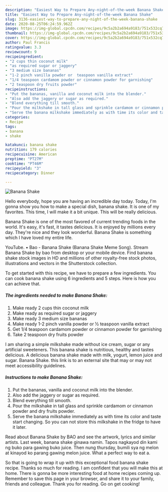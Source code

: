 ```yaml
---
description: "Easiest Way to Prepare Any-night-of-the-week Banana Shake"
title: "Easiest Way to Prepare Any-night-of-the-week Banana Shake"
slug: 3136-easiest-way-to-prepare-any-night-of-the-week-banana-shake
date: 2020-08-25T06:24:59.962Z
image: https://img-global.cpcdn.com/recipes/9c5a2b2a694a9183/751x532cq70/banana-shake-recipe-main-photo.jpg
thumbnail: https://img-global.cpcdn.com/recipes/9c5a2b2a694a9183/751x532cq70/banana-shake-recipe-main-photo.jpg
cover: https://img-global.cpcdn.com/recipes/9c5a2b2a694a9183/751x532cq70/banana-shake-recipe-main-photo.jpg
author: Paul Francis
ratingvalue: 3.3
reviewcount: 9
recipeingredient:
- "2 cups thin coconut milk"
- "as required sugar or jaggery"
- "3 medium size bananas"
- "1-2 pinch vanilla powder or  teaspoon vanilla extract"
- "1/4 teaspoon cardamom powder or cinnamon powder for garnishing"
- "2 teaspoon dry fruits powder"
recipeinstructions:
- "Put the bananas, vanilla and coconut milk into the blender."
- "Also add the jaggery or sugar as required."
- "Blend everything till smooth."
- "Pour the milkshake in tall glass and sprinkle cardamom or cinnamon powder and dry fruits powder."
- "Serve the banana milkshake immediately as with time its color and taste start changing. So you can not store this milkshake in the fridge to have it later."
categories:
- Recipe
tags:
- banana
- shake

katakunci: banana shake 
nutrition: 179 calories
recipecuisine: American
preptime: "PT27M"
cooktime: "PT46M"
recipeyield: "3"
recipecategory: Dinner

---
```



![Banana Shake](https://img-global.cpcdn.com/recipes/9c5a2b2a694a9183/751x532cq70/banana-shake-recipe-main-photo.jpg)

Hello everybody, hope you are having an incredible day today. Today, I'm gonna show you how to make a special dish, banana shake. It is one of my favorites. This time, I will make it a bit unique. This will be really delicious.

Banana Shake is one of the most favored of current trending foods in the world. It's easy, it's fast, it tastes delicious. It is enjoyed by millions every day. They're nice and they look wonderful. Banana Shake is something which I have loved my entire life.

YouTube. • Bao - Banana Shake (Banana Shake Meme Song). Stream Banana Shake by bao from desktop or your mobile device. Find banana shake stock images in HD and millions of other royalty-free stock photos, illustrations and vectors in the Shutterstock collection.


To get started with this recipe, we have to prepare a few ingredients. You can cook banana shake using 6 ingredients and 5 steps. Here is how you can achieve that.

<!--inarticleads1-->

##### The ingredients needed to make Banana Shake:

1. Make ready 2 cups thin coconut milk
1. Make ready as required sugar or jaggery
1. Make ready 3 medium size bananas
1. Make ready 1-2 pinch vanilla powder or ½ teaspoon vanilla extract
1. Get 1/4 teaspoon cardamom powder or cinnamon powder for garnishing
1. Take 2 teaspoon dry fruits powder


I am sharing a simple milkshake made without ice cream, sugar or any artificial sweeteners. This banana shake is nutritious, healthy and tastes delicious. A delicious banana shake made with milk, yogurt, lemon juice and sugar. Banana Shake. this link is to an external site that may or may not meet accessibility guidelines. 

<!--inarticleads2-->

##### Instructions to make Banana Shake:

1. Put the bananas, vanilla and coconut milk into the blender.
1. Also add the jaggery or sugar as required.
1. Blend everything till smooth.
1. Pour the milkshake in tall glass and sprinkle cardamom or cinnamon powder and dry fruits powder.
1. Serve the banana milkshake immediately as with time its color and taste start changing. So you can not store this milkshake in the fridge to have it later.


Read about Banana Shake by BAO and see the artwork, lyrics and similar artists. Last week, banana shake ginawa namin. Tapos nagkayod din kami ng buko para gawing buko juice. Then nung thursday, bumili sya ng melon at kinayod ko parang gawing melon juice. What a perfect way to eat a. 

So that is going to wrap it up with this exceptional food banana shake recipe. Thanks so much for reading. I am confident that you will make this at home. There is gonna be more interesting food at home recipes coming up. Remember to save this page in your browser, and share it to your family, friends and colleague. Thank you for reading. Go on get cooking!

